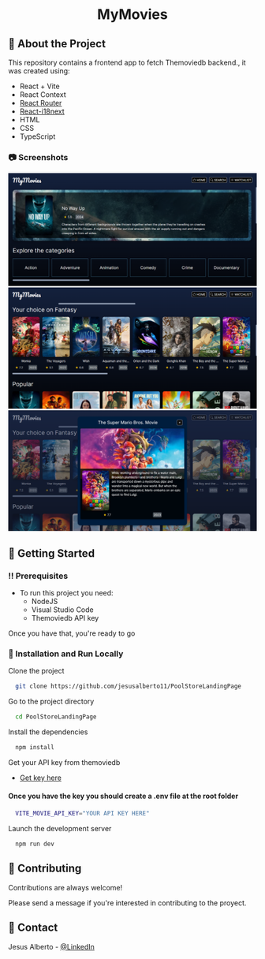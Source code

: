<div align="center">
  <h1>MyMovies</h1>
</div>

## :star2: About the Project

This repository contains a frontend app to fetch Themoviedb backend., it was created using:

<ul>
<li>React + Vite</li>
<li>React Context</li>
<li><a href="https://reactrouter.com/en/main">React Router</a></li>
<li><a href="https://react.i18next.com/">React-i18next</a></li>
<li>HTML</li>
<li>CSS</li>
<li>TypeScript</li>
</ul>

<!-- Screenshots -->

### :camera: Screenshots

<div align="center"> 
  <img src="https://github.com/jesusalberto11/MyMovies/blob/main/src/assets/images/app_image_1.png" alt="App_Image_1" title="First section" />
</div>

<div align="center"> 
  <img src="https://github.com/jesusalberto11/MyMovies/blob/main/src/assets/images/app_image_2.png" alt="App_Image_2" title="Second section"/>
</div>

<div align="center"> 
  <img src="https://github.com/jesusalberto11/MyMovies/blob/main/src/assets/images/app_image_3.png" alt="App_Image_3" title="Third section"/>
</div>

<!-- Getting Started -->

## :toolbox: Getting Started

<!-- Prerequisites -->

### :bangbang: Prerequisites

- To run this project you need:
  - NodeJS
  - Visual Studio Code
  - Themoviedb API key 

Once you have that, you're ready to go

<!-- Installation and Run Locally -->

### :running: Installation and Run Locally

Clone the project

```bash
  git clone https://github.com/jesusalberto11/PoolStoreLandingPage
```

Go to the project directory

```bash
  cd PoolStoreLandingPage
```

Install the dependencies

```bash
  npm install
```

Get your API key from themoviedb

- <a href="https://developer.themoviedb.org/reference/intro/getting-started">Get key here</a>

#### Once you have the key you should create a .env file at the root folder

```bash
  VITE_MOVIE_API_KEY="YOUR API KEY HERE"
```

Launch the development server

```bash
  npm run dev
```

<!-- Contributing -->

## :wave: Contributing

Contributions are always welcome!

Please send a message if you're interested in contributing to the proyect.

<!-- Contact -->

## :handshake: Contact

Jesus Alberto - [@LinkedIn](https://www.linkedin.com/in/jesus-alberto-morales-rico-7092a9227/)
